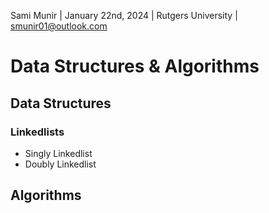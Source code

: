 Sami Munir | January 22nd, 2024 | Rutgers University | smunir01@outlook.com
# Data Structures & Algorithms
## Data Structures
### Linkedlists
* Singly Linkedlist
* Doubly Linkedlist
## Algorithms